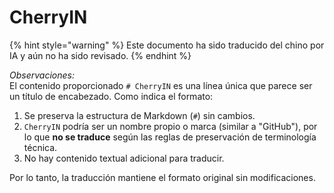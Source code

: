 # CherryIN


{% hint style="warning" %}
Este documento ha sido traducido del chino por IA y aún no ha sido revisado.
{% endhint %}




*Observaciones:*  
El contenido proporcionado `# CherryIN` es una línea única que parece ser un título de encabezado. Como indica el formato:  
1. Se preserva la estructura de Markdown (`#`) sin cambios.  
2. `CherryIN` podría ser un nombre propio o marca (similar a "GitHub"), por lo que **no se traduce** según las reglas de preservación de terminología técnica.  
3. No hay contenido textual adicional para traducir.  

Por lo tanto, la traducción mantiene el formato original sin modificaciones.